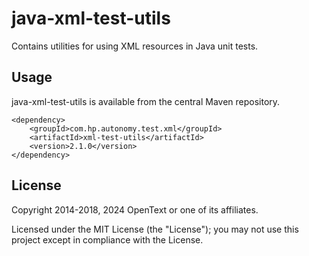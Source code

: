 # java-xml-test-utils

Contains utilities for using XML resources in Java unit tests.

## Usage
java-xml-test-utils is available from the central Maven repository.

    <dependency>
        <groupId>com.hp.autonomy.test.xml</groupId>
        <artifactId>xml-test-utils</artifactId>
        <version>2.1.0</version>
    </dependency>

## License

Copyright 2014-2018, 2024 OpenText or one of its affiliates.

Licensed under the MIT License (the "License"); you may not use this project except in compliance with the License.
